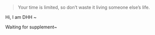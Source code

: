 > Your time is limited, so don’t waste it living someone else’s life. 

Hi, I am DHH ~

Waiting for supplement~
